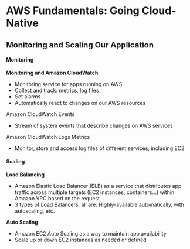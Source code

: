 # AWS Fundamentals: Going Cloud-Native

## Monitoring and Scaling Our Application

#### Monitoring

**Monitoring and Amazon CloudWatch**

- Monitoring service for apps running on AWS
- Collect and track: metrics, log files
- Set alarms
- Automatically react to changes on our AWS resources

Amazon CloudWatch Events

- Stream of system events that describe changes on AWS services

Amazon CloudWatch Logs Metrics

- Monitor, store and access log files of different services, including EC2

#### Scaling

**Load Balancing**

- Amazon Elastic Load Balancer (ELB) as a service that distributes app traffic across multiple targets (EC2 instances, containers...) within Amazon VPC based on the request
- 3 types of Load Balancers, all are: Highly-available automatically, with autoscaling, etc.

**Auto Scaling**

- Amazon EC2 Auto Scaling as a way to maintain app availability
- Scale up or down EC2 instances as needed or defined
